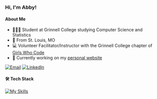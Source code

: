
### Hi, I'm Abby!
#### About Me
- 👩🏻‍💻  Student at Grinnell College studying Computer Science and Statistics
- 📍  From St. Louis, MO
- 💻  Volunteer Facilitator/Instructor with the Grinnell College chapter of [Girls Who Code](https://girlswhocode.com)
- 🌱  Currently working on my [personal website](https://abigailressner.vercel.app)
<!--TODO: Add resume link-->
  [![Email](https://img.shields.io/badge/-EMAIL-20B2AA?style=for-the-badge)](mailto:contactabbyressner@gmail.com)
  [![LinkedIn](https://img.shields.io/badge/-LINKEDIN-0077B5?style=for-the-badge&logo=linkedin&logoColor=white)](https://www.linkedin.com/in/abby-ressner/)

#### 🛠 Tech Stack

[![My Skills](https://skillicons.dev/icons?i=java,c,cpp,py,html,css,js,ts,tailwind,react,nextjs,r,sql,md,latex,linux,github,git,eclipse,vscode,vercel)](https://skillicons.dev)
